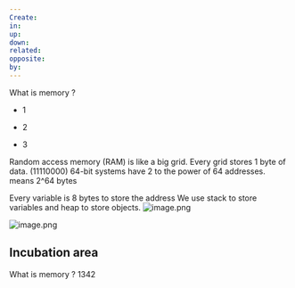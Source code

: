 ```yaml
---
Create: 
in: 
up: 
down: 
related: 
opposite: 
by:
---
```

What is memory
?
- 1
- 2

- 3

Random access memory (RAM) is like a big grid.
Every grid stores 1 byte of data. (11110000)
64-bit systems have 2 to the power of 64 addresses.
means 2^64 bytes

Every variable is 8 bytes to store the address
We use stack to store variables and heap to store objects.
![image.png](https://obsidianpicture-1320276993.cos.ap-hongkong.myqcloud.com/Obsidian/Picture/202404221604151.png)

![image.png](https://obsidianpicture-1320276993.cos.ap-hongkong.myqcloud.com/Obsidian/Picture/202404221632166.png)

## Incubation area

What is memory
?
1342
